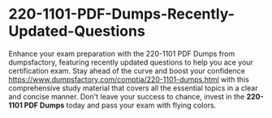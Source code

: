 # 220-1101-PDF-Dumps-Recently-Updated-Questions
Enhance your exam preparation with the 220-1101 PDF Dumps from dumpsfactory, featuring recently updated questions to help you ace your certification exam. Stay ahead of the curve and boost your confidence https://www.dumpsfactory.com/comptia/220-1101-dumps.html with this comprehensive study material that covers all the essential topics in a clear and concise manner. Don't leave your success to chance, invest in the **220-1101 PDF Dumps** today and pass your exam with flying colors.

